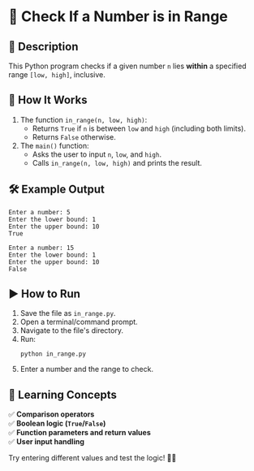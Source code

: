 # 📌 Check If a Number is in Range

## 💚 Description
This Python program checks if a given number `n` lies **within** a specified range `[low, high]`, inclusive.

## 🚀 How It Works
1. The function `in_range(n, low, high)`:
   - Returns `True` if `n` is between `low` and `high` (including both limits).
   - Returns `False` otherwise.
2. The `main()` function:
   - Asks the user to input `n`, `low`, and `high`.
   - Calls `in_range(n, low, high)` and prints the result.

## 🛠️ Example Output
```
Enter a number: 5
Enter the lower bound: 1
Enter the upper bound: 10
True
```
```
Enter a number: 15
Enter the lower bound: 1
Enter the upper bound: 10
False
```

## ▶️ How to Run
1. Save the file as `in_range.py`.
2. Open a terminal/command prompt.
3. Navigate to the file's directory.
4. Run:
   ```
   python in_range.py
   ```
5. Enter a number and the range to check.

## 🎯 Learning Concepts
✅ **Comparison operators**  
✅ **Boolean logic (`True`/`False`)**  
✅ **Function parameters and return values**  
✅ **User input handling**  

Try entering different values and test the logic! 🚀😃